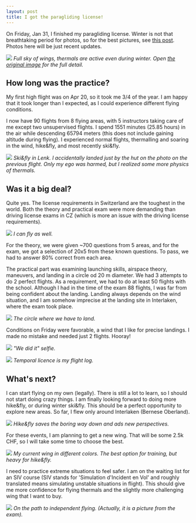 ```yaml
---
layout: post
title: I got the paragliding license!
---
```


On Friday, Jan 31, I finished my paragliding license. Winter is not that breathtaking period for photos, so for the best pictures, see [this post](https://bender250.github.io/Paragliding_Brevet/). Photos here will be just recent updates.

![](https://lh3.googleusercontent.com/d8SYmQq-HQuAB38aPNe35DGJKsqwgbYRQ8QS4mv-4ZOjcERV6QhoS_gmDK5nkBG8Zt9UNPByWdlLRepo_r84c8XF_p-5eq2BfiY7kQWObuwYOMrkRBIvXZGSVzhveGH7l2rB_a2X4N4=w2160-h1440-no)
*Full sky of wings, thermals are active even during winter. Open [the original image](https://lh3.googleusercontent.com/d8SYmQq-HQuAB38aPNe35DGJKsqwgbYRQ8QS4mv-4ZOjcERV6QhoS_gmDK5nkBG8Zt9UNPByWdlLRepo_r84c8XF_p-5eq2BfiY7kQWObuwYOMrkRBIvXZGSVzhveGH7l2rB_a2X4N4=w5472-h3648-no) for the full detail.*

## How long was the practice?

My first high flight was on Apr 20, so it took me 3/4 of the year. I am happy that it took longer than I expected, as I could experience different flying conditions.

I now have 90 flights from 8 flying areas, with 5 instructors taking care of me except two unsupervised flights. I spend 1551 minutes (25.85 hours) in the air while descending 65794 meters (this does not include gaining altitude during flying). I experienced normal flights, thermalling and soaring in the wind, hike&fly, and most recently ski&fly.

![](https://lh3.googleusercontent.com/CtBqkmQ8LQ2WFt0kamIud23Z88M4j6B8MmmMzE6ejQ-_0V5OhZYk7NGWRyR_olwCXmnDFWXBn7ouHPha1wk8-3EfM5L6RUqDCIG6DNWLdC0EnvBSxX1AxDgSBAa90RynBueV9ky_kjw=w1200-h1801-no)
*Ski&fly in Lenk. I accidentally landed just by the hut on the photo on the previous flight. Only my ego was harmed, but I realized some more physics of thermals.*

## Was it a big deal?

Quite yes. The license requirements in Switzerland are the toughest in the world. Both the theory and practical exam were more demanding than driving license exams in CZ (which is more an issue with the driving license requirements).

![](https://lh3.googleusercontent.com/nZ41SM9YnAHqgM53hEzePMAG8rZuFWf6OotRXiHpzfQg_L7sUwq9_l3wdtgr6OO5YvkY59cadYnoOpmaBabtf6pc7emmG9Ez1xLhFT3Fsru5pmPofezEYq7sTvPvXBhP0w0pVjB8LT0=w2160-h1440-no)
*I can fly as well.*

For the theory, we were given ~700 questions from 5 areas, and for the exam, we got a selection of 20x5 from these known questions. To pass, we had to answer 80% correct from each area.

The practical part was examining launching skills, airspace theory, maneuvers, and landing in a circle od 20 m diameter. We had 3 attempts to do 2 perfect flights. As a requirement, we had to do at least 50 flights with the school. Although I had in the time of the exam 88 flights, I was far from being confident about the landing. Landing always depends on the wind situation, and I am somehow imprecise at the landing site in Interlaken, where the exam took place.

![](https://lh3.googleusercontent.com/tJcaOqOCjvYAq1qJCjJFWsTk5wS3t21j2Ycd0L2TnbTv6prYoMR7iSQcLylvUHlz9GNR_JqE_UPtoG3SlAdry-86Uo-GO7bjqx_zuDnbU6Mzy4Y6Ui4wNyYnGap74PQWFBU72Z5sHME=w2560-h1440-no)
*The circle where we have to land.*

Conditions on Friday were favorable, a wind that I like for precise landings. I made no mistake and needed just 2 flights. Hooray!

![](https://lh3.googleusercontent.com/kX2JWyUVZL9pLCGECOW22Lbi0cS3b0x_o6EhzMUcaDbfuwALs79wqtfq8xsm_s2qfyij3Ow7G_i4pEq-y1ps2V8obAMDD9gjxsKfUnVYo6TYVqja6QkdaljKR2pREj5CCmZAu2c6zRk=w1920-h1440-no)
*"We did it" selfie.*

![](https://lh3.googleusercontent.com/Az0g9DbboT32CMkXh1vTaRSq8VahLswTMZ81tCS92wAh1ndKOdDvixknwJAb-hE_JmIgOyLR1ewhulXWLG0JpJOw9aanpxo3nRKLywRVmcbS9uv1gjL0U_0YdyBkvRDrkvAIwDg1x7Y=w2200-h1238-no)
*Temporal licence is my flight log.*

## What's next?

I can start flying on my own (legally). There is still a lot to learn, so I should not start doing crazy things. I am finally looking forward to doing more hike&fly, or during winter ski&fly. This should be a perfect opportunity to explore new areas. So far, I flew only around Interlaken (Bernese Oberland).

![](https://lh3.googleusercontent.com/FBWMkTC5Wd4OCE70JETola0oxAhWt-OyT5keC5NxH7j53E6zC-WHe49pHDgaZvOqtERQage3wt6zku2nWTLdCaJmoqfyqAkw2fiQiH1v3jjboLf5VbhVKcnLFGQajzb7PIUgfcjbiA8=w2160-h1440-no)
*Hike&fly saves the boring way down and ads new perspectives.*

For these events, I am planning to get a new wing. That will be some 2.5k CHF, so I will take some time to choose the best.

![](https://lh3.googleusercontent.com/Ytk_WqVO5iZ_erudLlxoV_4F970Kw7Q2eR4G86oma1zcN9SpoqjBQKmSKmrrwTD7B_XVN7264Vcv3BGGEER-deIegl6qQdKzpZDNKZbGTbVajDLg3RzAssHyYLQ0jLJ153VOioU7xGY=w2160-h1440-no)
*My current wing in different colors. The best option for training, but heavy for hike&fly.*

I need to practice extreme situations to feel safer. I am on the waiting list for an SIV course (SIV stands for 'Simulation d'Incident en Vol' and roughly translated means simulating unstable situations in flight). This should give me more confidence for flying thermals and the slightly more challenging wing that I want to buy.

![](https://lh3.googleusercontent.com/UGs6GsU3n8kGnPS1IpbaMppxBYBoWNLkkAUCi8I-Cjqfq2bm-by9q3wSLpY1UCtI4l93T9tK_Ij8l4a1LVMJMA7waDmVA6eNVJuBx9p8SXE6rULFpYAOYCzMOW0VcU1gJvv-XHaSFbw=w2560-h1440-no)
*On the path to independent flying. (Actually, it is a picture from the exam).*

